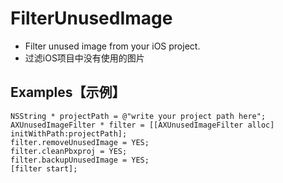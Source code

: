 # FilterUnusedImage
- Filter unused image from your iOS project.
- 过滤iOS项目中没有使用的图片

## Examples【示例】
```objc
NSString * projectPath = @"write your project path here";
AXUnusedImageFilter * filter = [[AXUnusedImageFilter alloc] initWithPath:projectPath];
filter.removeUnusedImage = YES;
filter.cleanPbxproj = YES;
filter.backupUnusedImage = YES;
[filter start];
```
